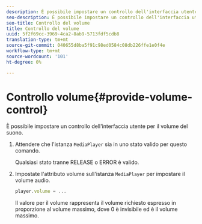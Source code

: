 ```yaml
---
description: È possibile impostare un controllo dell'interfaccia utente per il volume del suono.
seo-description: È possibile impostare un controllo dell'interfaccia utente per il volume del suono.
seo-title: Controllo del volume
title: Controllo del volume
uuid: 5f2f69cc-3969-4ca2-8ab9-5713fdf5cdb8
translation-type: tm+mt
source-git-commit: 040655d8ba5f91c98ed0584c08db226ffe1e0f4e
workflow-type: tm+mt
source-wordcount: '101'
ht-degree: 0%

---
```



# Controllo volume{#provide-volume-control}

È possibile impostare un controllo dell&#39;interfaccia utente per il volume del suono.

1. Attendere che l&#39;istanza `MediaPlayer` sia in uno stato valido per questo comando.

   Qualsiasi stato tranne RELEASE o ERROR è valido.
1. Impostate l&#39;attributo volume sull&#39;istanza `MediaPlayer` per impostare il volume audio.

   ```js
   player.volume = ...
   ```

   Il valore per il volume rappresenta il volume richiesto espresso in proporzione al volume massimo, dove 0 è invisibile ed è il volume massimo.


